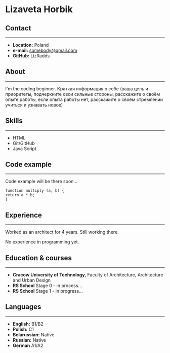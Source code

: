 # **Lizaveta Horbik**

## **Contact**
---
* **Location:** Poland
* **e-mail:** somebody@gmail.com
* **GitHub:** LizRadds


## **About**
---
I'm the coding beginner.  Краткая информация о себе (ваша цель и приоритеты, подчеркните свои сильные стороны, расскажите о своём опыте работы, если опыта работы нет, расскажите о своём стремлении учиться и узнавать новое)

## **Skills**
---
* HTML
* Git/GitHub
* Java Script




## **Code example**
---
Code example will be there soon...

    function multiply (a, b) {
    return a * b;
    }
## **Experience**
---
Worked as an architect for 4 years. Still working there.

No experience in programming yet.

## **Education & courses**
---
* **Cracow University of Technology**, Faculty of Architecture, Architecture and Urban Design
* **RS School** Stage 0 - in process...
* **RS School** Stage 1 - in progress...

## Languages 
---
* **English:** B1/B2
* **Polish:** C1
* **Belarussian:** Native
* **Russian:** Native
* **German** A1/A2 
